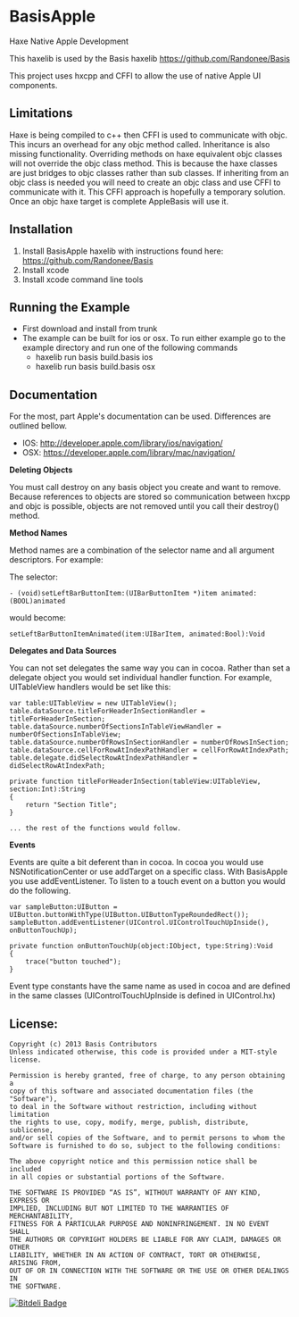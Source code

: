BasisApple
==========

Haxe Native Apple Development

This haxelib is used by the Basis haxelib
https://github.com/Randonee/Basis

This project uses hxcpp and CFFI to allow the use of native Apple UI components.

Limitations
------------

Haxe is being compiled to c++ then CFFI is used to communicate with objc. This incurs an overhead for any objc method called.
Inheritance is also missing functionality. Overriding methods on haxe equivalent objc classes will not override the objc class method. This is because the haxe classes are just bridges to objc classes rather than sub classes. If inheriting from an objc class is needed you will need to create an objc class and use CFFI to communicate with it.
This CFFI approach is hopefully a temporary solution. Once an objc haxe target is complete AppleBasis will use it.


Installation
------------

1. Install BasisApple haxelib with instructions found here: https://github.com/Randonee/Basis
2. Install xcode
3. Install xcode command line tools
	

Running the Example
-------------------

* First download and install from trunk
* The example can be built for ios or osx. To run either example go to the example directory and run one of the following commands
	* haxelib run basis build.basis ios
	* haxelib run basis build.basis osx



Documentation
-------------

For the most, part Apple's documentation can be used. Differences are outlined bellow.

* IOS: http://developer.apple.com/library/ios/navigation/
* OSX: https://developer.apple.com/library/mac/navigation/


**Deleting Objects**

You must call destroy on any basis object you create and want to remove.
Because references to objects are stored so communication between hxcpp and objc is possible, objects are not removed until you call their destroy() method.


**Method Names**

Method names are a combination of the selector name and all argument descriptors.
For example:

The selector:

	- (void)setLeftBarButtonItem:(UIBarButtonItem *)item animated:(BOOL)animated

would become:

	setLeftBarButtonItemAnimated(item:UIBarItem, animated:Bool):Void
	

**Delegates and Data Sources**

You can not set delegates the same way you can in cocoa. Rather than set a delegate object you would set individual handler function.
For example, UITableView handlers would be set like this:

	var table:UITableView = new UITableView();
	table.dataSource.titleForHeaderInSectionHandler = titleForHeaderInSection;
	table.dataSource.numberOfSectionsInTableViewHandler = numberOfSectionsInTableView;
	table.dataSource.numberOfRowsInSectionHandler = numberOfRowsInSection;
	table.dataSource.cellForRowAtIndexPathHandler = cellForRowAtIndexPath;
	table.delegate.didSelectRowAtIndexPathHandler = didSelectRowAtIndexPath;
	
	private function titleForHeaderInSection(tableView:UITableView, section:Int):String
	{
		return "Section Title";
	}
	
	... the rest of the functions would follow.

**Events**

Events are quite a bit deferent than in cocoa. In cocoa you would use NSNotificationCenter or use addTarget on a specific class. With BasisApple you use addEventListener. To listen to a touch event on a button you would do the following.

	var sampleButton:UIButton = UIButton.buttonWithType(UIButton.UIButtonTypeRoundedRect());
	sampleButton.addEventListener(UIControl.UIControlTouchUpInside(), onButtonTouchUp);

	private function onButtonTouchUp(object:IObject, type:String):Void
	{
		trace("button touched");
	}

Event type constants have the same name as used in cocoa and are defined in the same classes (UIControlTouchUpInside is defined in UIControl.hx)


License:
--------

	Copyright (c) 2013 Basis Contributors
    Unless indicated otherwise, this code is provided under a MIT-style license. 

    Permission is hereby granted, free of charge, to any person obtaining a 
    copy of this software and associated documentation files (the "Software"),
    to deal in the Software without restriction, including without limitation
    the rights to use, copy, modify, merge, publish, distribute, sublicense,
    and/or sell copies of the Software, and to permit persons to whom the
    Software is furnished to do so, subject to the following conditions:

    The above copyright notice and this permission notice shall be included
    in all copies or substantial portions of the Software.

    THE SOFTWARE IS PROVIDED “AS IS”, WITHOUT WARRANTY OF ANY KIND, EXPRESS OR
    IMPLIED, INCLUDING BUT NOT LIMITED TO THE WARRANTIES OF MERCHANTABILITY,
    FITNESS FOR A PARTICULAR PURPOSE AND NONINFRINGEMENT. IN NO EVENT SHALL 
    THE AUTHORS OR COPYRIGHT HOLDERS BE LIABLE FOR ANY CLAIM, DAMAGES OR OTHER
    LIABILITY, WHETHER IN AN ACTION OF CONTRACT, TORT OR OTHERWISE, ARISING FROM,
    OUT OF OR IN CONNECTION WITH THE SOFTWARE OR THE USE OR OTHER DEALINGS IN
    THE SOFTWARE.
    
    
    
[![Bitdeli Badge](https://d2weczhvl823v0.cloudfront.net/Randonee/BasisApple/trend.png)](https://bitdeli.com/free "Bitdeli Badge")